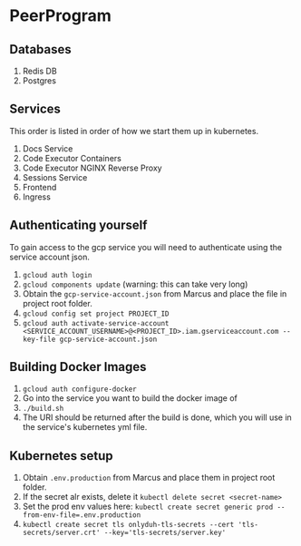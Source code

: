 # PeerProgram

## Databases

1. Redis DB
1. Postgres

## Services

This order is listed in order of how we start them up in kubernetes.

1. Docs Service
1. Code Executor Containers
1. Code Executor NGINX Reverse Proxy
1. Sessions Service
1. Frontend
1. Ingress

## Authenticating yourself

To gain access to the gcp service you will need to authenticate using the service account json.

1. `gcloud auth login`
1. `gcloud components update` (warning: this can take very long)
1. Obtain the `gcp-service-account.json` from Marcus and place the file in project root folder.
1. `gcloud config set project PROJECT_ID`
1. `gcloud auth activate-service-account <SERVICE_ACCOUNT_USERNAME>@<PROJECT_ID>.iam.gserviceaccount.com --key-file gcp-service-account.json` 

## Building Docker Images

1. `gcloud auth configure-docker`
1. Go into the service you want to build the docker image of
1. `./build.sh`
1. The URI should be returned after the build is done, which you will use in the service's kubernetes yml file.

## Kubernetes setup

1. Obtain `.env.production` from Marcus and place them in project root folder.
1. If the secret alr exists, delete it `kubectl delete secret <secret-name>`
1. Set the prod env values here: `kubectl create secret generic prod --from-env-file=.env.production`
1. `kubectl create secret tls onlyduh-tls-secrets --cert 'tls-secrets/server.crt' --key='tls-secrets/server.key'`